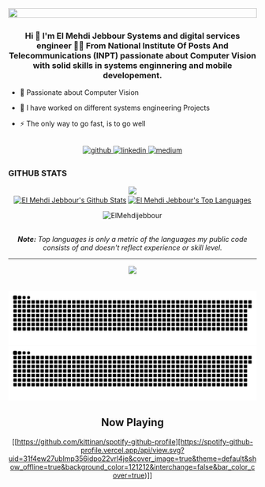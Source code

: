 <img src="https://github.com/ElMehdijebbour/my_profile/blob/0c71f4224b50368a63d1d658fd2cdf92a2215558/wallhaven-4575j5%20(1)%20(1).png" align="center" style="width: 100%;height:50%" />
</div>  
  
  
### <div align="center">Hi 👋 I'm El Mehdi Jebbour Systems and digital services engineer 👨‍💻 From National Institute Of Posts And Telecommunications (INPT) passionate about Computer Vision with solid skills in systems enginnering and mobile developement.
</div>  


- 🤖 Passionate about Computer Vision  
  

- 💼 I have worked on different systems engineering Projects  
  

- ⚡ The only way to go fast, is to go well 
  

<br/>  
<div align="center">
<a href="https://github.com/ElMehdijebbour" target="_blank">
<img src=https://img.shields.io/badge/github-%2324292e.svg?&style=for-the-badge&logo=github&logoColor=white alt=github style="margin-bottom: 5px;" />
</a>
<a href="https://linkedin.com/in/el-mehdi-jebbour/" target="_blank">
<img src=https://img.shields.io/badge/linkedin-%231E77B5.svg?&style=for-the-badge&logo=linkedin&logoColor=white alt=linkedin style="margin-bottom: 5px;" />
</a>
<a href="https://medium.com/@mehdijebbour/" target="_blank">
<img src=https://img.shields.io/badge/medium-%23292929.svg?&style=for-the-badge&logo=medium&logoColor=white alt=medium style="margin-bottom: 5px;" />
</a>  
</div>  


### GITHUB STATS 

<diV>
  <div align="center">
    <a href="#"><img  src="https://github-readme-streak-stats.herokuapp.com/?user=ElMehdijebbour&show_icons=truee&theme=react&hide_border=true&bg_color=0D1117&title_color=5ce1e6&icon_color=5ce1e6" height="200"/></a>
   </div> 
  
  <div align="center">
    <a href="#"><img alt="El Mehdi Jebbour's Github Stats" src="https://github-readme-stats.vercel.app/api?username=ElMehdijebbour&show_icons=true&include_all_commits=true&count_private=true&theme=react&hide_border=true&bg_color=0D1117&title_color=5ce1e6&icon_color=5ce1e6" height="200"/></a>
    <a href="#"><img alt="El Mehdi Jebbour's Top Languages" src="https://github-readme-stats.vercel.app/api/top-langs/?username=ElMehdijebbour&langs_count=10&layout=compact&theme=react&hide_border=true&bg_color=0D1117&title_color=5ce1e6&icon_color=5ce1e6" height="200"/></a>
   <p align="center"> <img src="https://komarev.com/ghpvc/?username=ElMehdijebbour&label=Profile%20views&color=0e75b6&style=flat" alt="ElMehdijebbour" /> </p>
    <br/>
    <i><b>Note:</b> Top languages is only a metric of the languages my public code consists of and doesn't reflect experience or skill level.</i>
  </div>

  <hr/>
</div>
   
<div align="center">
  <img src="https://github-profile-trophy.vercel.app/?username=ElMehdijebbour&column=8&theme=onedark" />
</div>
<br/>


<div align="center">   
  
![github contribution grid snake animation](https://github.com/ElMehdijebbour/my_profile/blob/ece8af8eb94c1e116e2245a1560d775b634a2374/github-contribution-grid-snake-sissa.svg#gh-dark-mode-only)
![github contribution grid snake animation](https://github.com/ElMehdijebbour/my_profile/blob/ece8af8eb94c1e116e2245a1560d775b634a2374/github-contribution-grid-snake-sissa-white.svg#gh-light-mode-only)

## Now Playing

</div>

<div align="center">   
  
[[https://github.com/kittinan/spotify-github-profile][https://spotify-github-profile.vercel.app/api/view.svg?uid=31f4ew27ublmp356idpo22vrl4je&cover_image=true&theme=default&show_offline=true&background_color=121212&interchange=false&bar_color_cover=true)]]
  
  
</div>
